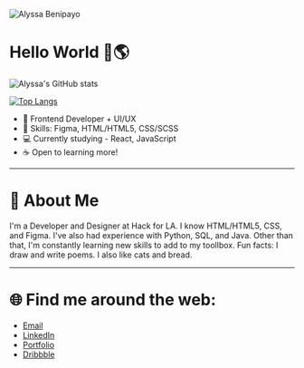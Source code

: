 ![Alyssa Benipayo](https://user-images.githubusercontent.com/38295612/118351368-79a6a280-b510-11eb-9af3-861f2d1d7b92.png)

# Hello World 🍞🌎

![Alyssa's GitHub stats](https://github-readme-stats.vercel.app/api?username=abtoast&count_private=true&hide=stars,contribs)


[![Top Langs](https://github-readme-stats.vercel.app/api/top-langs/?username=abtoast&layout=compact)](https://github.com/abtoast/github-readme-stats)

- 🌱 Frontend Developer + UI/UX
- 🧰 Skills: Figma, HTML/HTML5, CSS/SCSS
- 💻 Currently studying - React, JavaScript
- ☕ Open to learning more!

---

# 💬 About Me

I'm a Developer and Designer at Hack for LA. I know HTML/HTML5, CSS, and Figma. I've also had experience with Python, SQL, and Java. Other than that, I'm constantly learning new skills to add to my toollbox. Fun facts: I draw and write poems. I also like cats and bread.

---

# 🌐 Find me around the web:
- [Email](mailto:alymaebenipayo@gmail.com)
- [LinkedIn](https://www.linkedin.com/in/alyssabenipayo/)
- [Portfolio](https://alyssabenipayo.github.io/)
- [Dribbble](https://dribbble.com/abtoast)


